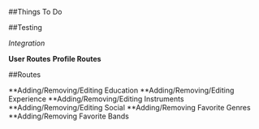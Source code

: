 ##Things To Do

##Testing

<!-- _Unit_
**Models**
User:

Return valid jwt
Return user object

Profile:

Return profile object -->

_Integration_

**User Routes**
**Profile Routes**

##Routes

**Adding/Removing/Editing Education
**Adding/Removing/Editing Experience
**Adding/Removing/Editing Instruments
**Adding/Removing/Editing Social
**Adding/Removing Favorite Genres
**Adding/Removing Favorite Bands
